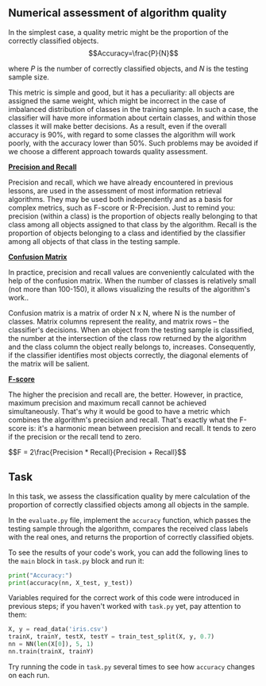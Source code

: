 <h2>Numerical assessment of algorithm quality</h2>

In the simplest case, a quality metric might be the proportion of the correctly classified objects.
$$Accuracy=\frac{P}{N}$$

where $P$ is the number of correctly classified objects, and 
$N$ is the testing sample size. 

This metric is simple and good, but it has a peculiarity: all objects are assigned the same weight, which might be incorrect
in the case of imbalanced distribution of classes in the training sample. In such a case, the classifier will have more information 
about certain classes, and within those classes it will make better decisions. As a result, even if the overall accuracy is 90%, 
with regard to some classes the algorithm will work poorly, with the accuracy lower than 50%.
Such problems may be avoided if we choose a different approach towards quality assessment.

<div class="hint">
<b><a href="https://en.wikipedia.org/wiki/Precision_and_recall">Precision and Recall</a></b>
<p>Precision and recall, which we have already encountered in previous lessons, are used in the assessment of most information retrieval algorithms.
They may be used both independently and as a basis for complex metrics, such as
F-score or R-Precision. Just to remind you: precision (within a class) is the proportion of objects really belonging to that class 
among all objects assigned to that class by the algorithm. Recall is the proportion of objects belonging to a class and identified by the classifier among
all objects of that class in the testing sample.</p>
</div>

<div class="hint">
<b><a href="https://en.wikipedia.org/wiki/Confusion_matrix">Confusion Matrix</a></b>
<p>In practice, precision and recall values are conveniently calculated with the help of the confusion matrix.
When the number of classes is relatively small (not more than 100-150), it allows visualizing
the results of the algorithm's work..</p>
<p>Confusion matrix is a matrix of order N х N, where N is the number of classes. Matrix columns represent the reality, and matrix rows
– the classifier's decisions. When an object from the testing sample is classified, the number at the intersection of the class row returned by the algorithm and the
class column the object really belongs to, increases. Consequently,
if the classifier identifies most objects correctly, the diagonal elements of the matrix will be salient.</p>
</div>

<div class="hint">
<b><a href="https://en.wikipedia.org/wiki/F-score">F-score</a></b>
<p>The higher the precision and recall are, the better. However, in practice, maximum precision and maximum recall cannot be achieved
simultaneously. That's why it would be good to have a metric which combines the algorithm's precision and recall. That's exactly what the
F-score is: it's a harmonic mean between precision and recall. It tends to zero if the precision or the recall
tend to zero.</p>
$$F = 2\frac{Precision * Recall}{Precision + Recall}$$
</div>

<h2>Task</h2>

In this task, we assess the classification quality by mere calculation of the proportion of correctly classified objects among all
objects in the sample.

In the `evaluate.py` file, implement the `accuracy` function, which passes the testing sample through the algorithm, compares 
the received class labels with the real ones, and returns the proportion of correctly classified objets.

To see the results of your code's work, you can add the following lines to the `main` block in `task.py` block and run it:

```python
print("Accuracy:")
print(accuracy(nn, X_test, y_test))
```
Variables required for the correct work of this code were introduced in previous steps; if you haven't worked with `task.py` yet, pay attention to them:
```python
X, y = read_data('iris.csv')
trainX, trainY, testX, testY = train_test_split(X, y, 0.7)
nn = NN(len(X[0]), 5, 1)
nn.train(trainX, trainY)
```
Try running the code in `task.py` several times to see how `accuracy` changes on each run.